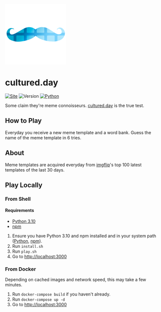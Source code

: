 ![[A cultured citizen](cultured.day)](./design/moostache.png)

# cultured.day

[![Site](https://img.shields.io/badge/Play-https%3A%2F%2Fcultured.day-green)](https://cultured.day)
![Version](https://img.shields.io/badge/Latest-v0.0.1-informational)
[![Python](https://img.shields.io/badge/Python-3.9+-important)](https://www.python.org/downloads/release/python-3100/)

Some claim they're meme connoisseurs. [cultured.day](http://cultured.day) is the true test.

## How to Play

Everyday you receive a new meme template and a word bank. Guess the name of the
meme template in 6 tries.

## About

Meme templates are acquired everyday from [imgflip](https://api.imgflip.com/)'s top 100 latest templates of the last 30 days.

## Play Locally

### From Shell

#### Requirements

- [Python 3.10](https://www.python.org/downloads/release/python-3100/)
- [npm](https://docs.npmjs.com/downloading-and-installing-node-js-and-npm)

1. Ensure you have Python 3.10 and npm installed and in your system path ([Python](https://www.tutorialspoint.com/python/python_environment.htm), [npm](https://www.tutorialspoint.com/nodejs/nodejs_environment_setup.htm)).
2. Run `install.sh`
3. Run `play.sh`
4. Go to [http://localhost:3000](http://localhost:3000)

### From Docker

Depending on cached images and network speed, this may take a few minutes.

1. Run `docker-compose build` if you haven't already.
2. Run `docker-compose up -d`
3. Go to [http://localhost:3000](http://localhost:3000)

